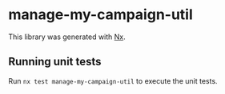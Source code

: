 # manage-my-campaign-util

This library was generated with [Nx](https://nx.dev).

## Running unit tests

Run `nx test manage-my-campaign-util` to execute the unit tests.
